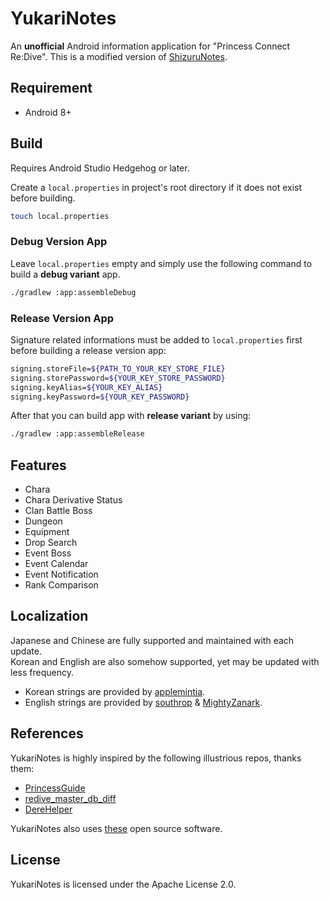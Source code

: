 # YukariNotes

An **unofficial** Android information application for "Princess Connect Re:Dive".
This is a modified version of [ShizuruNotes](https://github.com/MalitsPlus/ShizuruNotes).

## Requirement

* Android 8+

## Build

Requires Android Studio Hedgehog or later.  

Create a `local.properties` in project's root directory if it does not exist before building.

```bash
touch local.properties
```

### Debug Version App

Leave `local.properties` empty and simply use the following command to build a **debug variant** app.

```bash
./gradlew :app:assembleDebug
```

### Release Version App

Signature related informations must be added to `local.properties` first before building a release version app:

```bash
signing.storeFile=${PATH_TO_YOUR_KEY_STORE_FILE}
signing.storePassword=${YOUR_KEY_STORE_PASSWORD}
signing.keyAlias=${YOUR_KEY_ALIAS}
signing.keyPassword=${YOUR_KEY_PASSWORD}
```

After that you can build app with **release variant** by using:

```bash
./gradlew :app:assembleRelease
```

## Features

* Chara
* Chara Derivative Status
* Clan Battle Boss
* Dungeon
* Equipment
* Drop Search
* Event Boss
* Event Calendar
* Event Notification
* Rank Comparison

## Localization

Japanese and Chinese are fully supported and maintained with each update.  
Korean and English are also somehow supported, yet may be updated with less frequency.  

* Korean strings are provided by [applemintia](https://twitter.com/_applemintia).  
* English strings are provided by [southrop](https://github.com/southrop) & [MightyZanark](https://github.com/MightyZanark).

## References

YukariNotes is highly inspired by the following illustrious repos, thanks them:

* [PrincessGuide](https://github.com/superk589/PrincessGuide)
* [redive_master_db_diff](https://github.com/esterTion/redive_master_db_diff)
* [DereHelper](https://github.com/Lazyeraser/DereHelper)

YukariNotes also uses [these](OPENSOURCE.md) open source software.

## License

YukariNotes is licensed under the Apache License 2.0.

